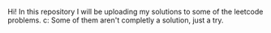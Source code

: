Hi!
In this repository I will be uploading my solutions to some of the leetcode problems. c:
Some of them aren't completly a solution, just a try. 
